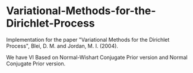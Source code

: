 # Variational-Methods-for-the-Dirichlet-Process
Implementation for the paper "Variational Methods for the Dirichlet Process", Blei, D. M. and Jordan, M. I. (2004).

We have VI Based on Normal-Wishart Conjugate Prior version and Normal Conjugate Prior version.
